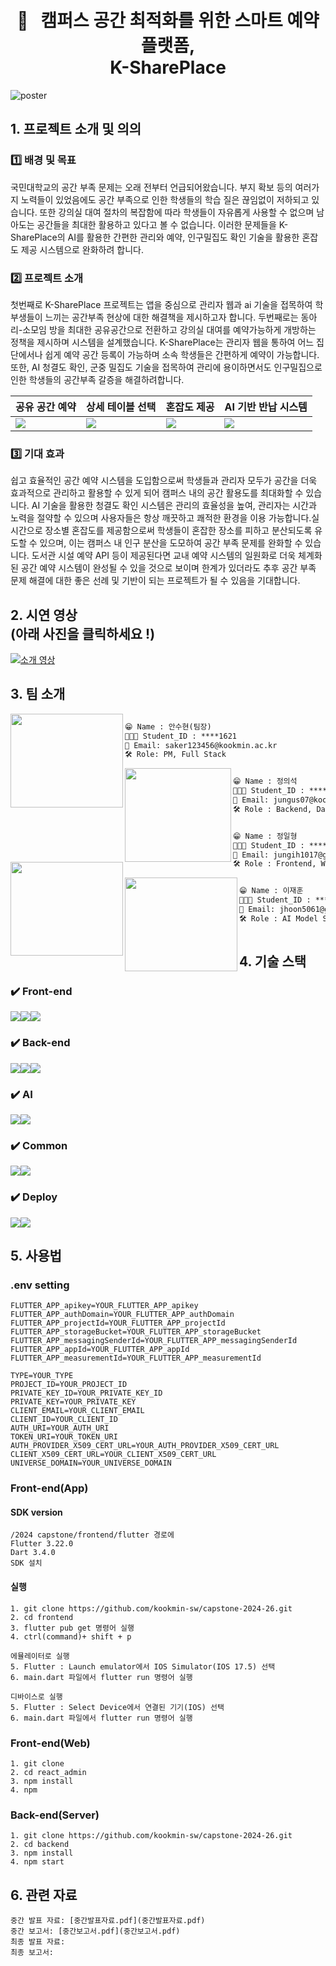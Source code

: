 <div align="center">
<br>
<br>

# 🏫 &nbsp;&nbsp;캠퍼스 공간 최적화를 위한 스마트 예약 플랫폼, <br> K-SharePlace

</div>


![poster](https://github.com/kookmin-sw/capstone-2024-26/assets/106470291/25c7a6f8-f13e-451b-82da-2af1b22c19c6)

## 1. 프로젝트 소개 및 의의

###  1️⃣ 배경 및 목표
 
국민대학교의 공간 부족 문제는 오래 전부터 언급되어왔습니다. 부지 확보 등의 여러가지 노력들이 있었음에도 공간 부족으로 인한 학생들의 학습 질은 끊임없이 저하되고 있습니다. 또한 강의실 대여 절차의 복잡함에 따라 학생들이 자유롭게 사용할 수 없으며 남아도는 공간들을 최대한 활용하고 있다고 볼 수 없습니다. 이러한 문제들을 K-SharePlace의 AI를 활용한 간편한 관리와 예약, 인구밀집도 확인 기술을 활용한 혼잡도 제공 시스템으로 완화하려 합니다.

### 2️⃣ 프로젝트 소개

첫번째로 K-SharePlace 프로젝트는 앱을 중심으로 관리자 웹과 ai 기술을 접목하여 학부생들이 느끼는 공간부족 현상에 대한 해결책을 제시하고자 합니다. 두번째로는 동아리-소모임 방을 최대한 공유공간으로 전환하고 강의실 대여를 예약가능하게 개방하는 정책을 제시하며 시스템을 설계했습니다. K-SharePlace는 관리자 웹을 통하여 어느 집단에서나 쉽게 예약 공간 등록이 가능하며 소속 학생들은 간편하게 예약이 가능합니다. 또한, AI 청결도 확인, 군중 밀집도 기술을 접목하여 관리에 용이하면서도 인구밀집으로 인한 학생들의 공간부족 갈증을 해결하려합니다.

 |공유 공간 예약|상세 테이블 선택|혼잡도 제공|AI 기반 반납 시스템|
|---|---|---|---|
<img src="https://github.com/kookmin-sw/capstone-2024-26/assets/70683738/d3bc8879-0f73-465f-8038-7deb8081d50a">|<img src="https://github.com/kookmin-sw/capstone-2024-26/assets/70683738/1bbdc62f-8cc4-47ec-ad42-39102d455853">|<img src="https://github.com/kookmin-sw/capstone-2024-26/assets/70683738/ad5499c3-8f0a-458d-b0f4-102d2e75c92f">|<img src="https://github.com/kookmin-sw/capstone-2024-26/assets/70683738/542e73f0-96ab-464d-85c6-22e5d4242601">
 
### 3️⃣ 기대 효과

쉽고 효율적인 공간 예약 시스템을 도입함으로써 학생들과 관리자 모두가 공간을 더욱 효과적으로 관리하고 활용할 수 있게 되어 캠퍼스 내의 공간 활용도를 최대화할 수 있습니다. AI 기술을 활용한 청결도 확인 시스템은 관리의 효율성을 높여, 관리자는 시간과 노력을 절약할 수 있으며 사용자들은 항상 깨끗하고 쾌적한 환경을 이용 가능합니다.실시간으로 장소별 혼잡도를 제공함으로써 학생들이 혼잡한 장소를 피하고 분산되도록 유도할 수 있으며, 이는 캠퍼스 내 인구 분산을 도모하여 공간 부족 문제를 완화할 수 있습니다. 도서관 시설 예약 API 등이 제공된다면 교내 예약 시스템의 일원화로 더욱 체계화된 공간 예약 시스템이 완성될 수 있을 것으로 보이며 한계가 있더라도 추후 공간 부족 문제 해결에 대한 좋은 선례 및 기반이 되는 프로젝트가 될 수 있음을 기대합니다.
 


## 2. 시연 영상 <br>(아래 사진을 클릭하세요 !)


[![소개 영상](https://img.youtube.com/vi/yvX1-mZZx_o/sddefault.jpg)](https://youtu.be/yvX1-mZZx_o?t=0s) 


## 3. 팀 소개

<img align=left src="https://github.com/kookmin-sw/capstone-2024-26/assets/70683738/b5a25016-8451-4dfd-a0f0-b069f894a018" height="150" width="180px;">


```markdown

😁 Name : 안수현(팀장)
👨🏻‍💻 Student_ID : ****1621
📧 Email: saker123456@kookmin.ac.kr
🛠 Role: PM, Full Stack

```

<img align=left src="https://github.com/kookmin-sw/capstone-2024-26/assets/70683738/735be5e0-e21c-4456-a973-ee365e565a86" height="150" width="170px;" >

```markdown

😁 Name : 정의석
👨🏻‍💻 Student_ID : ****3134
📧 Email: jungus07@kookmin.ac.kr
🛠 Role : Backend, DataBase

```

<img align=left src="https://github.com/kookmin-sw/capstone-2024-26/assets/70683738/7657b2e9-1f79-4773-8ad8-f705819441b6" height="150" width="180px;" >

```markdown

😁 Name : 정일형
👨🏻‍💻 Student_ID : ****5303
📧 Email: jungih1017@gmail.com
🛠 Role : Frontend, Web Design 

```

<img align=left src="https://github.com/kookmin-sw/capstone-2024-26/assets/70683738/068f5b2d-9fcd-41fe-9b4e-9f180d18a9f3" height="150"  width="180px;" >

```markdown

😁 Name : 이재훈
👨🏻‍💻 Student_ID : ****3053
📧 Email: jhoon5061@gmail.com
🛠 Role : AI Model Serving
    
```

## 4. 기술 스택 <br>

 ### ✔️ Front-end
 <img src="https://img.shields.io/badge/flutter-02569B?style=for-the-badge&logo=flutter&logoColor=white"><img src="https://img.shields.io/badge/Dart-0175C2?style=for-the-badge&logo=Dart&logoColor=white"><img src="https://img.shields.io/badge/React-61DAFB?style=for-the-badge&logo=React&logoColor=white">
 
 ### ✔️ Back-end
 <img src="https://img.shields.io/badge/node.js-339933?style=for-the-badge&logo=node.js&logoColor=white"><img src="https://img.shields.io/badge/Firebase-FFCA28?style=for-the-badge&logo=Firebase&logoColor=white"><img
          src="https://img.shields.io/badge/Flask-000000?style=for-the-badge&logo=Flask&logoColor=white"
        />

 ### ✔️ AI
  <img src="https://img.shields.io/badge/Python-3776AB?style=for-the-badge&logo=Python&logoColor=white"><img src="https://img.shields.io/badge/PyTorch-3776AB?style=for-the-badge&logo=Python&logoColor=white">

 ### ✔️ Common
 <img src="https://img.shields.io/badge/Figma-F24E1E?style=for-the-badge&logo=Figma&logoColor=white"><img src="https://img.shields.io/badge/Notion-000000?style=for-the-badge&logo=Notion&logoColor=white">

 ### ✔️ Deploy
 <img src="https://img.shields.io/badge/Docker-2496ED?style=for-the-badge&logo=Docker&logoColor=white"><img src="https://img.shields.io/badge/Amazon%20AWS-232F3E?style=for-the-badge&logo=Amazon%20AWS&logoColor=white">




## 5. 사용법
### .env setting
```
FLUTTER_APP_apikey=YOUR_FLUTTER_APP_apikey
FLUTTER_APP_authDomain=YOUR_FLUTTER_APP_authDomain
FLUTTER_APP_projectId=YOUR_FLUTTER_APP_projectId
FLUTTER_APP_storageBucket=YOUR_FLUTTER_APP_storageBucket
FLUTTER_APP_messagingSenderId=YOUR_FLUTTER_APP_messagingSenderId
FLUTTER_APP_appId=YOUR_FLUTTER_APP_appId
FLUTTER_APP_measurementId=YOUR_FLUTTER_APP_measurementId

TYPE=YOUR_TYPE
PROJECT_ID=YOUR_PROJECT_ID
PRIVATE_KEY_ID=YOUR_PRIVATE_KEY_ID
PRIVATE_KEY=YOUR_PRIVATE_KEY
CLIENT_EMAIL=YOUR_CLIENT_EMAIL
CLIENT_ID=YOUR_CLIENT_ID
AUTH_URI=YOUR_AUTH_URI
TOKEN_URI=YOUR_TOKEN_URI
AUTH_PROVIDER_X509_CERT_URL=YOUR_AUTH_PROVIDER_X509_CERT_URL
CLIENT_X509_CERT_URL=YOUR_CLIENT_X509_CERT_URL
UNIVERSE_DOMAIN=YOUR_UNIVERSE_DOMAIN
```

### Front-end(App)
#### SDK version
``` 
/2024 capstone/frontend/flutter 경로에 
Flutter 3.22.0 
Dart 3.4.0
SDK 설치
```
#### 실행
```
1. git clone https://github.com/kookmin-sw/capstone-2024-26.git
2. cd frontend
3. flutter pub get 명령어 실행 
4. ctrl(command)+ shift + p

에뮬레이터로 실행
5. Flutter : Launch emulator에서 IOS Simulator(IOS 17.5) 선택 
6. main.dart 파일에서 flutter run 명령어 실행

디바이스로 실행 
5. Flutter : Select Device에서 연결된 기기(IOS) 선택
6. main.dart 파일에서 flutter run 명령어 실행
```

### Front-end(Web)
```
1. git clone
2. cd react_admin
3. npm install
4. npm
```

### Back-end(Server)
```
1. git clone https://github.com/kookmin-sw/capstone-2024-26.git
2. cd backend
3. npm install 
4. npm start
```



## 6. 관련 자료
```
중간 발표 자료: [중간발표자료.pdf](중간발표자료.pdf)
중간 보고서: [중간보고서.pdf](중간보고서.pdf)
최종 발표 자료:
최종 보고서:
```

        
